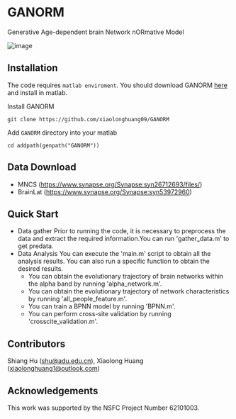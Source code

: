 # GANORM
Generative Age-dependent brain Network nORmative Model 

![image](https://github.com/xiaolonghuang09/GANORM/blob/main/Figure/fig1.png)

## Installation
The code requires `matlab enviroment`. You should download GANORM [here]([https:](https://github.com/xiaolonghuang09/GANORM)) and install in matlab.

Install GANORM
```
git clone https://github.com/xiaolonghuang09/GANORM
```

Add `GANORM` directory into your matlab 
```
cd addpath(genpath("GANORM"))
```

## Data Download
* MNCS
  (https://www.synapse.org/Synapse:syn26712693/files/)
* BrainLat
  (https://www.synapse.org/Synapse:syn53972960)

## Quick Start
* Data gather
  Prior to running the code, it is necessary to preprocess the data and extract the required information.You can run 'gather_data.m' to get predata.
* Data Analysis
  You can execute the 'main.m' script to obtain all the analysis results.
  You can also run a specific function to obtain the desired results.
  * You can obtain the evolutionary trajectory of brain networks within the alpha band by running 'alpha_network.m'.
  * You can obtain the evolutionary trajectory of network characteristics by running 'all_people_feature.m'.
  * You can train a BPNN model by running 'BPNN.m'.
  * You can perform cross-site validation by running 'crosscite_validation.m'.


## Contributors
Shiang Hu (shu@adu.edu.cn), Xiaolong Huang (xiaolonghuang1@outlook.com)


## Acknowledgements
This work was supported by the NSFC Project Number 62101003. 
